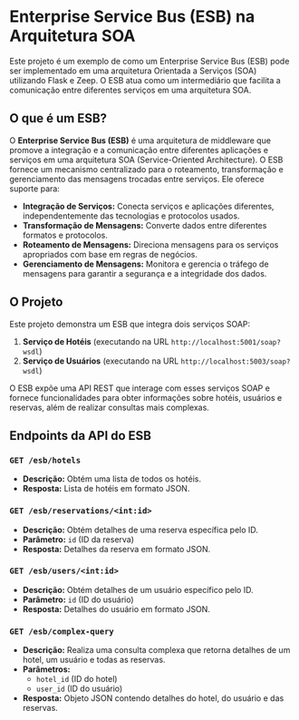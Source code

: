# Enterprise Service Bus (ESB) na Arquitetura SOA

Este projeto é um exemplo de como um Enterprise Service Bus (ESB) pode ser implementado em uma arquitetura Orientada a Serviços (SOA) utilizando Flask e Zeep. O ESB atua como um intermediário que facilita a comunicação entre diferentes serviços em uma arquitetura SOA.

## O que é um ESB?

O **Enterprise Service Bus (ESB)** é uma arquitetura de middleware que promove a integração e a comunicação entre diferentes aplicações e serviços em uma arquitetura SOA (Service-Oriented Architecture). O ESB fornece um mecanismo centralizado para o roteamento, transformação e gerenciamento das mensagens trocadas entre serviços. Ele oferece suporte para:

- **Integração de Serviços:** Conecta serviços e aplicações diferentes, independentemente das tecnologias e protocolos usados.
- **Transformação de Mensagens:** Converte dados entre diferentes formatos e protocolos.
- **Roteamento de Mensagens:** Direciona mensagens para os serviços apropriados com base em regras de negócios.
- **Gerenciamento de Mensagens:** Monitora e gerencia o tráfego de mensagens para garantir a segurança e a integridade dos dados.

## O Projeto

Este projeto demonstra um ESB que integra dois serviços SOAP:

1. **Serviço de Hotéis** (executando na URL `http://localhost:5001/soap?wsdl`)
2. **Serviço de Usuários** (executando na URL `http://localhost:5003/soap?wsdl`)

O ESB expõe uma API REST que interage com esses serviços SOAP e fornece funcionalidades para obter informações sobre hotéis, usuários e reservas, além de realizar consultas mais complexas.

## Endpoints da API do ESB

### `GET /esb/hotels`

- **Descrição:** Obtém uma lista de todos os hotéis.
- **Resposta:** Lista de hotéis em formato JSON.

### `GET /esb/reservations/<int:id>`

- **Descrição:** Obtém detalhes de uma reserva específica pelo ID.
- **Parâmetro:** `id` (ID da reserva)
- **Resposta:** Detalhes da reserva em formato JSON.

### `GET /esb/users/<int:id>`

- **Descrição:** Obtém detalhes de um usuário específico pelo ID.
- **Parâmetro:** `id` (ID do usuário)
- **Resposta:** Detalhes do usuário em formato JSON.

### `GET /esb/complex-query`

- **Descrição:** Realiza uma consulta complexa que retorna detalhes de um hotel, um usuário e todas as reservas.
- **Parâmetros:**
  - `hotel_id` (ID do hotel)
  - `user_id` (ID do usuário)
- **Resposta:** Objeto JSON contendo detalhes do hotel, do usuário e das reservas.
